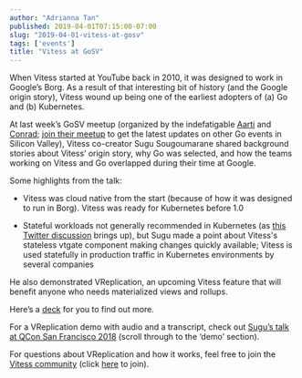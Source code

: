 ```yaml
---
author: "Adrianna Tan"
published: 2019-04-01T07:15:00-07:00
slug: "2019-04-01-vitess-at-gosv"
tags: ['events']
title: "Vitess at GoSV"
---
```


When Vitess started at YouTube back in 2010, it was designed to work in Google’s Borg. As a result of that interesting bit of history (and the Google origin story), Vitess wound up being one of the earliest adopters of (a) Go and (b) Kubernetes.

At last week’s GoSV meetup (organized by the indefatigable [Aarti](https://twitter.com/classyhacker) and [Conrad](https://twitter.com/conradwt); [join their meetup](https://www.meetup.com/Go-Silicon-Valley/) to get the latest updates on other Go events in Silicon Valley), Vitess co-creator Sugu Sougoumarane shared background stories about Vitess’ origin story, why Go was selected, and how the teams working on Vitess and Go overlapped during their time at Google.

Some highlights from the talk:

* Vitess was cloud native from the start (because of how it was designed to run in Borg). Vitess was ready for Kubernetes before 1.0

* Stateful workloads not generally recommended in Kubernetes (as [this Twitter discussion](https://twitter.com/kelseyhightower/status/1109714010369200129) brings up), but Sugu made a point about Vitess's stateless vtgate component making changes quickly available; Vitess is used statefully in production traffic in Kubernetes environments by several companies 

He also demonstrated VReplication, an upcoming Vitess feature that will benefit anyone who needs materialized views and rollups.

Here’s a [deck](../../files/2019-vitess-gosv.pdf) for you to find out more. 

For a VReplication demo with audio and a transcript, check out [Sugu’s talk at QCon San Francisco 2018](https://www.infoq.com/presentations/vitess) (scroll through to the ‘demo’ section). 

For questions about VReplication and how it works, feel free to join the [Vitess community](https://vitess.slack.com) (click [here](https://join.slack.com/t/vitess/shared_invite/enQtMzIxMDMyMzA0NzA1LTYxMjk2M2M2NjAwNGY0ODljY2E1MjBlZjRkMmZmNDVkZTBhNDUxNzNkOGM4YmEzNWEwOTE2NjJiY2QyZjZjYTE) to join).
